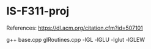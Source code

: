 # IS-F311-proj
References:
https://dl.acm.org/citation.cfm?id=507101

g++ base.cpp glRoutines.cpp -lGL -lGLU -lglut -lGLEW
